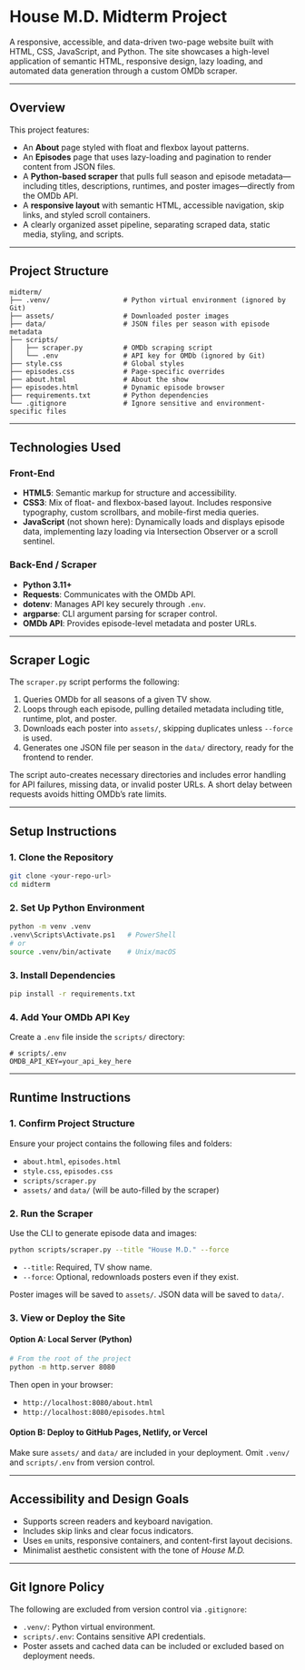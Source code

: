 # House M.D. Midterm Project

A responsive, accessible, and data-driven two-page website built with HTML, CSS, JavaScript, and Python. The site showcases a high-level application of semantic HTML, responsive design, lazy loading, and automated data generation through a custom OMDb scraper.

---

## Overview

This project features:

- An **About** page styled with float and flexbox layout patterns.
- An **Episodes** page that uses lazy-loading and pagination to render content from JSON files.
- A **Python-based scraper** that pulls full season and episode metadata—including titles, descriptions, runtimes, and poster images—directly from the OMDb API.
- A **responsive layout** with semantic HTML, accessible navigation, skip links, and styled scroll containers.
- A clearly organized asset pipeline, separating scraped data, static media, styling, and scripts.

---

## Project Structure

```
midterm/
├── .venv/                  # Python virtual environment (ignored by Git)
├── assets/                 # Downloaded poster images
├── data/                   # JSON files per season with episode metadata
├── scripts/
│   ├── scraper.py          # OMDb scraping script
│   └── .env                # API key for OMDb (ignored by Git)
├── style.css               # Global styles
├── episodes.css            # Page-specific overrides
├── about.html              # About the show
├── episodes.html           # Dynamic episode browser
├── requirements.txt        # Python dependencies
└── .gitignore              # Ignore sensitive and environment-specific files
```

---

## Technologies Used

### Front-End
- **HTML5**: Semantic markup for structure and accessibility.
- **CSS3**: Mix of float- and flexbox-based layout. Includes responsive typography, custom scrollbars, and mobile-first media queries.
- **JavaScript** (not shown here): Dynamically loads and displays episode data, implementing lazy loading via Intersection Observer or a scroll sentinel.

### Back-End / Scraper
- **Python 3.11+**
- **Requests**: Communicates with the OMDb API.
- **dotenv**: Manages API key securely through `.env`.
- **argparse**: CLI argument parsing for scraper control.
- **OMDb API**: Provides episode-level metadata and poster URLs.

---

## Scraper Logic

The `scraper.py` script performs the following:

1. Queries OMDb for all seasons of a given TV show.
2. Loops through each episode, pulling detailed metadata including title, runtime, plot, and poster.
3. Downloads each poster into `assets/`, skipping duplicates unless `--force` is used.
4. Generates one JSON file per season in the `data/` directory, ready for the frontend to render.

The script auto-creates necessary directories and includes error handling for API failures, missing data, or invalid poster URLs. A short delay between requests avoids hitting OMDb’s rate limits.

---

## Setup Instructions

### 1. Clone the Repository

```bash
git clone <your-repo-url>
cd midterm
```

### 2. Set Up Python Environment

```bash
python -m venv .venv
.venv\Scripts\Activate.ps1   # PowerShell
# or
source .venv/bin/activate    # Unix/macOS
```

### 3. Install Dependencies

```bash
pip install -r requirements.txt
```

### 4. Add Your OMDb API Key

Create a `.env` file inside the `scripts/` directory:

```
# scripts/.env
OMDB_API_KEY=your_api_key_here
```

---

## Runtime Instructions

### 1. Confirm Project Structure

Ensure your project contains the following files and folders:

- `about.html`, `episodes.html`
- `style.css`, `episodes.css`
- `scripts/scraper.py`
- `assets/` and `data/` (will be auto-filled by the scraper)

### 2. Run the Scraper

Use the CLI to generate episode data and images:

```bash
python scripts/scraper.py --title "House M.D." --force
```

- `--title`: Required, TV show name.
- `--force`: Optional, redownloads posters even if they exist.

Poster images will be saved to `assets/`. JSON data will be saved to `data/`.

### 3. View or Deploy the Site

#### Option A: Local Server (Python)

```bash
# From the root of the project
python -m http.server 8080
```

Then open in your browser:

- `http://localhost:8080/about.html`
- `http://localhost:8080/episodes.html`

#### Option B: Deploy to GitHub Pages, Netlify, or Vercel

Make sure `assets/` and `data/` are included in your deployment. Omit `.venv/` and `scripts/.env` from version control.

---

## Accessibility and Design Goals

- Supports screen readers and keyboard navigation.
- Includes skip links and clear focus indicators.
- Uses `em` units, responsive containers, and content-first layout decisions.
- Minimalist aesthetic consistent with the tone of *House M.D.*

---

## Git Ignore Policy

The following are excluded from version control via `.gitignore`:

- `.venv/`: Python virtual environment.
- `scripts/.env`: Contains sensitive API credentials.
- Poster assets and cached data can be included or excluded based on deployment needs.